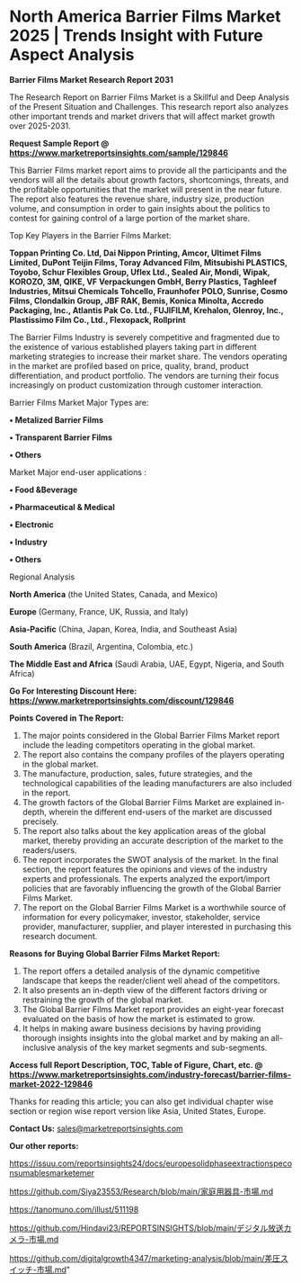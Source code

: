 # North America Barrier Films Market 2025 | Trends Insight with Future Aspect Analysis

<strong>Barrier Films Market Research Report 2031</strong>

The Research Report on Barrier Films Market is a Skillful and Deep Analysis of the Present Situation and Challenges. This research report also analyzes other important trends and market drivers that will affect market growth over 2025-2031.

<strong>Request Sample Report @ <a href=https://www.marketreportsinsights.com/sample/129846>https://www.marketreportsinsights.com/sample/129846</a></strong>

This Barrier Films market report aims to provide all the participants and the vendors will all the details about growth factors, shortcomings, threats, and the profitable opportunities that the market will present in the near future. The report also features the revenue share, industry size, production volume, and consumption in order to gain insights about the politics to contest for gaining control of a large portion of the market share.

Top Key Players in the Barrier Films Market:

<strong>Toppan Printing Co. Ltd, Dai Nippon Printing, Amcor, Ultimet Films Limited, DuPont Teijin Films, Toray Advanced Film, Mitsubishi PLASTICS, Toyobo, Schur Flexibles Group, Uflex Ltd., Sealed Air, Mondi, Wipak, KOROZO, 3M, QIKE, VF Verpackungen GmbH, Berry Plastics, Taghleef Industries, Mitsui Chemicals Tohcello, Fraunhofer POLO, Sunrise, Cosmo Films, Clondalkin Group, JBF RAK, Bemis, Konica Minolta, Accredo Packaging, Inc., Atlantis Pak Co. Ltd., FUJIFILM, Krehalon, Glenroy, Inc., Plastissimo Film Co., Ltd., Flexopack, Rollprint</strong>

The Barrier Films Industry is severely competitive and fragmented due to the existence of various established players taking part in different marketing strategies to increase their market share. The vendors operating in the market are profiled based on price, quality, brand, product differentiation, and product portfolio. The vendors are turning their focus increasingly on product customization through customer interaction.

Barrier Films Market Major Types are:

<strong>• Metalized Barrier Films

• Transparent Barrier Films

• Others</strong>

Market Major end-user applications :

<strong>• Food &Beverage

• Pharmaceutical & Medical

• Electronic

• Industry

• Others</strong>

Regional Analysis

</u><strong><b>North America</b></strong> (the United States, Canada, and Mexico)

<strong><b>Europe </b></strong>(Germany, France, UK, Russia, and Italy)

<strong><b>Asia-Pacific</b></strong> (China, Japan, Korea, India, and Southeast Asia)

<strong><b>South America</b></strong> (Brazil, Argentina, Colombia, etc.)

<strong><b>The Middle East and Africa</b></strong> (Saudi Arabia, UAE, Egypt, Nigeria, and South Africa)

<strong>Go For Interesting Discount Here: <a href=https://www.marketreportsinsights.com/discount/129846>https://www.marketreportsinsights.com/discount/129846</a></strong>

<strong>Points Covered in The Report:</strong>
<ol>
  <li>The major points considered in the Global Barrier Films Market report include the leading competitors operating in the global market.</li>
  <li>The report also contains the company profiles of the players operating in the global market.</li>
  <li>The manufacture, production, sales, future strategies, and the technological capabilities of the leading manufacturers are also included in the report.</li>
  <li>The growth factors of the Global Barrier Films Market are explained in-depth, wherein the different end-users of the market are discussed precisely.</li>
  <li>The report also talks about the key application areas of the global market, thereby providing an accurate description of the market to the readers/users.</li>
  <li>The report incorporates the SWOT analysis of the market. In the final section, the report features the opinions and views of the industry experts and professionals. The experts analyzed the export/import policies that are favorably influencing the growth of the Global Barrier Films Market.</li>
  <li>The report on the Global Barrier Films Market is a worthwhile source of information for every policymaker, investor, stakeholder, service provider, manufacturer, supplier, and player interested in purchasing this research document.</li>
</ol>
<strong>Reasons for Buying Global Barrier Films Market Report:</strong>

<ol>
  <li>The report offers a detailed analysis of the dynamic competitive landscape that keeps the reader/client well ahead of the competitors.</li>
  <li>It also presents an in-depth view of the different factors driving or restraining the growth of the global market.</li>
  <li>The Global Barrier Films Market report provides an eight-year forecast evaluated on the basis of how the market is estimated to grow.</li>
  <li>It helps in making aware business decisions by having providing thorough insights insights into the global market and by making an all-inclusive analysis of the key market segments and sub-segments.</li>
</ol>
<strong>Access full Report Description, TOC, Table of Figure, Chart, etc. @ <a href=https://www.marketreportsinsights.com/industry-forecast/barrier-films-market-2022-129846>https://www.marketreportsinsights.com/industry-forecast/barrier-films-market-2022-129846</a></strong>


Thanks for reading this article; you can also get individual chapter wise section or region wise report version like Asia, United States, Europe.

<strong>Contact Us:</strong>
sales@marketreportsinsights.com

<strong>Our other reports:</strong>

<a href=https://issuu.com/reportsinsights24/docs/europesolidphaseextractionspeconsumablesmarketemer>https://issuu.com/reportsinsights24/docs/europesolidphaseextractionspeconsumablesmarketemer</a>

<a href=https://github.com/Siya23553/Research/blob/main/家庭用器具-市場.md>https://github.com/Siya23553/Research/blob/main/家庭用器具-市場.md</a>

<a href=https://tanomuno.com/illust/511198>https://tanomuno.com/illust/511198</a>

<a href=https://github.com/Hindavi23/REPORTSINSIGHTS/blob/main/デジタル放送カメラ-市場.md>https://github.com/Hindavi23/REPORTSINSIGHTS/blob/main/デジタル放送カメラ-市場.md</a>

<a href=https://github.com/digitalgrowth4347/marketing-analysis/blob/main/差圧スイッチ-市場.md>https://github.com/digitalgrowth4347/marketing-analysis/blob/main/差圧スイッチ-市場.md</a>"
